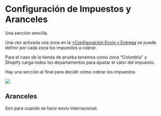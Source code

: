 # Configuración de Impuestos y Aranceles
Una sección sencilla.

Una vez activada una zona en la [+Configuración Envío y Entrega](https://paper.dropbox.com/doc/Configuracion-Envio-y-Entrega-wfJjv4lf334gmx03BvUK8) se puede definir por cada zona los impuestos a cobrar.

Para el caso de la tienda de prueba tenemos como zona “Colombia” y Shopify carga todos los departamentos para ajustar el valor del impuesto.

Hay una sección al final para decidir cómo cobrar los impuestos

![](https://paper-attachments.dropboxusercontent.com/s_EEA009F794EBE9A25703601257A08009E070216496A727469B51865BEBC20D77_1677354493095_imagen.png)

## Aranceles

Son para cuando se hace envío internacional.

